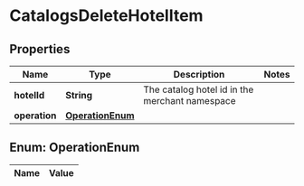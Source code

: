 

# CatalogsDeleteHotelItem

## Properties

Name | Type | Description | Notes
------------ | ------------- | ------------- | -------------
**hotelId** | **String** | The catalog hotel id in the merchant namespace | 
**operation** | [**OperationEnum**](#OperationEnum) |  | 


## Enum: OperationEnum

Name | Value
---- | -----




